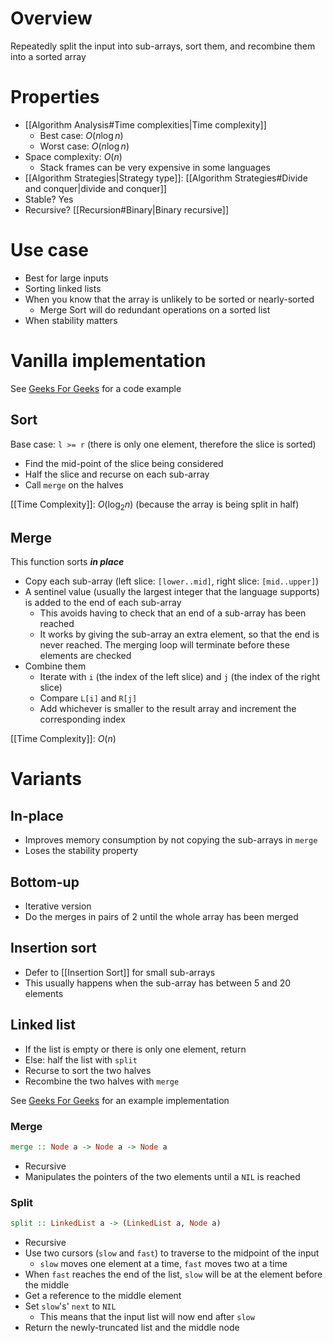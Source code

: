 # Overview
Repeatedly split the input into sub-arrays, sort them, and recombine them into a sorted array

# Properties
- [[Algorithm Analysis#Time complexities|Time complexity]]
	- Best case: $O(n \log n)$
	- Worst case: $O(n \log n)$
- Space complexity: $O(n)$
	- Stack frames can be very expensive in some languages
- [[Algorithm Strategies|Strategy type]]: [[Algorithm Strategies#Divide and conquer|divide and conquer]]
- Stable? Yes
- Recursive? [[Recursion#Binary|Binary recursive]]

# Use case
- Best for large inputs
- Sorting linked lists
- When you know that the array is unlikely to be sorted or nearly-sorted
	- Merge Sort will do redundant operations on a sorted list
-  When stability matters

# Vanilla implementation
See [Geeks For Geeks](https://www.geeksforgeeks.org/merge-sort/) for a code example

## Sort
Base case: `l >= r` (there is only one element, therefore the slice is sorted)

- Find the mid-point of the slice being considered
- Half the slice and recurse on each sub-array
- Call `merge` on the halves

[[Time Complexity]]: $O(\log_{2} n)$ (because the array is being split in half)

## Merge
This function sorts *__in place__*

- Copy each sub-array (left slice: `[lower..mid]`, right slice: `[mid..upper]`)
- A sentinel value (usually the largest integer that the language supports) is added to the end of each sub-array
	- This avoids having to check that an end of a sub-array has been reached
	- It works by giving the sub-array an extra element, so that the end is never reached. The merging loop will terminate before these elements are checked
- Combine them
	- Iterate with `i` (the index of the left slice) and `j` (the index of the right slice)
	- Compare `L[i]` and `R[j]`
	- Add whichever is smaller to the result array and increment the corresponding index

[[Time Complexity]]: $O(n)$

# Variants
## In-place
- Improves memory consumption by not copying the sub-arrays in `merge`
- Loses the stability property

## Bottom-up
- Iterative version
- Do the merges in pairs of 2 until the whole array has been merged

## Insertion sort
- Defer to [[Insertion Sort]] for small sub-arrays
- This usually happens when the sub-array has between 5 and 20 elements

## Linked list
- If the list is empty or there is only one element, return
- Else: half the list with `split`
- Recurse to sort the two halves
- Recombine the two halves with `merge`

See [Geeks For Geeks](https://www.geeksforgeeks.org/merge-sort-for-linked-list/) for an example implementation

### Merge
```haskell
merge :: Node a -> Node a -> Node a
```
- Recursive
- Manipulates the pointers of the two elements until a `NIL` is reached

### Split
```haskell
split :: LinkedList a -> (LinkedList a, Node a)
```
- Recursive
- Use two cursors (`slow` and `fast`) to traverse to the midpoint of the input
	- `slow` moves one element at a time, `fast` moves two at a time
- When `fast` reaches the end of the list, `slow` will be at the element before the middle
- Get a reference to the middle element
- Set `slow`'s' `next` to `NIL`
	- This means that the input list will now end after `slow`
- Return the newly-truncated list and the middle node 